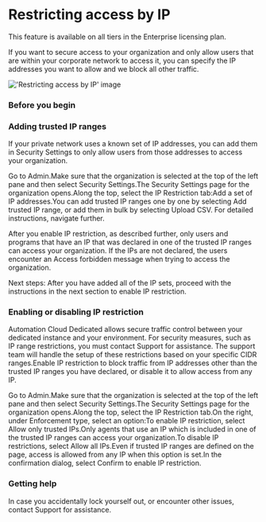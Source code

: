 ﻿# Restricting access by IP

This feature is available on all tiers in the Enterprise licensing plan.

If you want to secure access to your organization and only allow users that are within your corporate network to access it, you can specify the IP addresses you want to allow and we block all other traffic.

!['Restricting access by IP' image](/images/07d3886-image_3=GUID-A4FA62EF-05C6-48FF-A69A-C1DDCBA3C588=1=en=Default.png)

### Before you begin




### Adding trusted IP ranges

If your private network uses a known set of IP addresses, you can add them in Security Settings to only allow users from those addresses to access your organization.

Go to Admin.Make sure that the organization is selected at the top of the left pane and then select Security Settings.The Security Settings page for the organization opens.Along the top, select the IP Restriction tab:Add a set of IP addresses.You can add trusted IP ranges one by one by selecting Add trusted IP range, or add them in bulk by selecting Upload CSV. For detailed instructions, navigate further.

After you enable IP restriction, as described further, only users and programs that have an IP that was declared in one of the trusted IP ranges can access your organization. If the IPs are not declared, the users encounter an Access forbidden message when trying to access the organization.

Next steps: After you have added all of the IP sets, proceed with the instructions in the next section to enable IP restriction.


### Enabling or disabling IP restriction

Automation Cloud Dedicated allows secure traffic control between your dedicated instance and your environment. For security measures, such as IP range restrictions, you must contact Support for assistance. The support team will handle the setup of these restrictions based on your specific CIDR ranges.Enable IP restriction to block traffic from IP addresses other than the trusted IP ranges you have declared, or disable it to allow access from any IP.

Go to Admin.Make sure that the organization is selected at the top of the left pane and then select Security Settings.The Security Settings page for the organization opens.Along the top, select the IP Restriction tab.On the right, under Enforcement type, select an option:To enable IP restriction, select Allow only trusted IPs.Only agents that use an IP which is included in one of the trusted IP ranges can access your organization.To disable IP restrictions, select Allow all IPs.Even if trusted IP ranges are defined on the page, access is allowed from any IP when this option is set.In the confirmation dialog, select Confirm to enable IP restriction.


### Getting help

In case you accidentally lock yourself out, or
            encounter other issues, contact Support for assistance.

